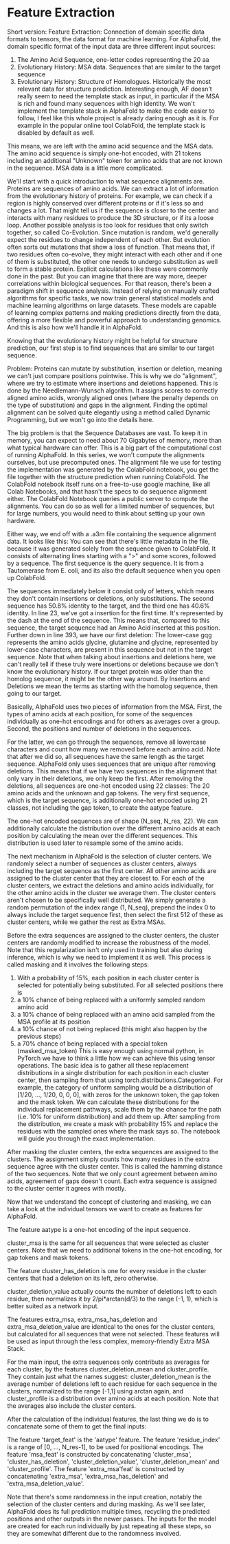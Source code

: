 # Feature Extraction

Short version:
Feature Extraction: Connection of domain specific data formats to tensors, the data format for machine learning. For AlphaFold, the domain specific format of the input data are three different input sources:
1) The Amino Acid Sequence, one-letter codes representing the 20 aa
2) Evolutionary History: MSA data. Sequences that are similar to the target sequence
3) Evolutionary History: Structure of Homologues. Historically the most relevant data for structure prediction. Interesting enough, AF doesn't really seem to need the template stack as input, in particular if the MSA is rich and found many sequences with high identity. We won't implement the template stack in AlphaFold to make the code easier to follow, I feel like this whole project is already daring enough as it is. For example in the popular online tool ColabFold, the template stack is disabled by default as well.

This means, we are left with the amino acid sequence and the MSA data. The amino acid sequence is simply one-hot encoded, with 21 tokens including an additional "Unknown" token for amino acids that are not known in the sequence. MSA data is a little more complicated.

We'll start with a quick introduction to what sequence alignments are. Proteins are sequences of amino acids. We can extract a lot of information from the evolutionary history of proteins. For example, we can check if a region is highly conserved over different proteins or if it's less so and changes a lot. That might tell us if the sequence is closer to the center and interacts with many residues to produce the 3D structure, or if its a loose loop. Another possible analysis is too look for residues that only switch together, so called Co-Evolution. Since mutation is random, we'd generally expect the residues to change independent of each other. But evolution often sorts out mutations that show a loss of function. That means that, if two residues often co-evolve, they might interact with each other and if one of them is substituted, the other one needs to undergo substitution as well to form a stable protein.
Explicit calculations like these were commonly done in the past. But you can imagine that there are way more, deeper correlations within biological sequences. For that reason, there's been a paradigm shift in sequence analysis. Instead of relying on manually crafted algorithms for specific tasks, we now train general statistical models and machine learning algorithms on large datasets. These models are capable of learning complex patterns and making predictions directly from the data, offering a more flexible and powerful approach to understanding genomics. And this is also how we'll handle it in AlphaFold. 

Knowing that the evolutionary history might be helpful for structure prediction, our first step is to find sequences that are similar to our target sequence.

Problem: Proteins can mutate by substitution, insertion or deletion, meaning we can't just compare positions pointwise. This is why we do "alignment", where we try to estimate where insertions and deletions happened. This is done by the Needlemann-Wunsch algorithm. It assigns scores to correctly aligned amino acids, wrongly aligned ones (where the penalty depends on the type of substitution) and gaps in the alignment. Finding the optimal alignment can be solved quite elegantly using a method called Dynamic Programming, but we won't go into the details here. 

The big problem is that the Sequence Databases are vast. To keep it in memory, you can expect to need about 70 Gigabytes of memory, more than what typical hardware can offer. This is a big part of the computational cost of running AlphaFold. In this series, we won't compute the alignments ourselves, but use precomputed ones. The alignment file we use for testing the implementation was generated by the ColabFold notebook, you get the file together with the structure prediction when running ColabFold. The ColabFold notebook itself runs on a free-to-use google machine, like all Colab Notebooks, and that hasn't the specs to do sequence alignment either. The ColabFold Notebook queries a public server to compute the alignments. You can do so as well for a limited number of sequences, but for large numbers, you would need to think about setting up your own hardware.

Either way, we end off with a .a3m file containing the sequence alignment data. It looks like this: 
You can see that there's little metadata in the file, because it was generated solely from the sequence given to ColabFold. It consists of alternating lines starting with a ">" and some scores, followed by a sequence. The first sequence is the query sequence. It is from a Tautomerase from E. coli, and its also the default sequence when you open up ColabFold.

The sequences immediately below it consist only of letters, which means they don't contain insertions or deletions, only substitutions. The second sequence has 50.8% identity to the target, and the third one has 40.6% identity. 
In line 23, we've got a insertion for the first time. It's represented by the dash at the end of the sequence. This means that, compared to this sequence, the target sequence had an Amino Acid inserted at this position.
Further down in line 393, we have our first deletion: The lower-case gqg represents the amino acids glycine, glutamine and glycine, represented by lower-case characters, are present in this sequence but not in the target sequence. 
Note that when talking about insertions and deletions here, we can't really tell if these truly were insertions or deletions because we don't know the evolutionary history. If our target protein was older than the homolog sequence, it might be the other way around. By Insertions and Deletions we mean the terms as starting with the homolog sequence, then going to our target.

Basically, AlphaFold uses two pieces of information from the MSA. First, the types of amino acids at each position, for some of the sequences individually as one-hot encodings and for others as averages over a group. Second, the positions and number of deletions in the sequences.

For the latter, we can go through the sequences, remove all lowercase characters and count how many we removed before each amino acid. Note that after we did so, all sequences have the same length as the target sequence. AlphaFold only uses sequences that are unique after removing deletions. This means that if we have two sequences in the alignment that only vary in their deletions, we only keep the first. After removing the deletions, all sequences are one-hot encoded using 22 classes: The 20 amino acids and the unknown and gap tokens. The very first sequence, which is the target sequence, is additionally one-hot encoded using 21 classes, not including the gap token, to create the aatype feature.

The one-hot encoded sequences are of shape (N_seq, N_res, 22). We can additionally calculate the distribution over the different amino acids at each position by calculating the mean over the different sequences. This distribution is used later to resample some of the amino acids.

The next mechanism in AlphaFold is the selection of cluster centers. We randomly select a number of sequences as cluster centers, always including the target sequence as the first center. All other amino acids are assigned to the cluster center that they are closest to. For each of the cluster centers, we extract the deletions and amino acids individually, for the other amino acids in the cluster we average them. The cluster centers aren't chosen to be specifically well distributed. We simply generate a random permutation of the index range (1, N_seq), prepend the index 0 to always include the target sequence first, then select the first 512 of these as cluster centers, while we gather the rest as Extra MSAs.

Before the extra sequences are assigned to the cluster centers, the cluster centers are randomly modified to increase the robustness of the model. Note that this regularization isn't only used in training but also during inference, which is why we need to implement it as well. This process is called masking and it involves the following steps:
1) With a probability of 15%, each position in each cluster center is selected for potentially being substituted. For all selected positions there is
2) a 10% chance of being replaced with a uniformly sampled random amino acid
3) a 10% chance of being replaced with an amino acid sampled from the MSA profile at its position
4) a 10% chance of not being replaced (this might also happen by the previous steps)        
5) a 70% chance of being replaced with a special token (masked_msa_token)
This is easy enough using normal python, in PyTorch we have to think a little how we can achieve this using tensor operations. The basic idea is to gather all these replacement distributions in a single distribution for each position in each cluster center, then sampling from that using torch.distributions.Categorical. 
For example, the category of uniform sampling would be a distribution of [1/20, ..., 1/20, 0, 0, 0], with zeros for the unknown token, the gap token and the mask token. We can calculate these distributions for the individual replacement pathways, scale them by the chance for the path (i.e. 10% for uniform distribution) and add them up. After sampling from the distribution, we create a mask with probability 15% and replace the residues with the sampled ones where the mask says so. The notebook will guide you through the exact implementation.

After masking the cluster centers, the extra sequences are assigned to the clusters. The assignment simply counts how many residues in the extra sequence agree with the cluster center. This is called the hamming distance of the two sequences. Note that we only count agreement between amino acids, agreement of gaps doesn't count. Each extra sequence is assigned to the cluster center it agrees with mostly.

Now that we understand the concept of clustering and masking, we can take a look at the individual tensors we want to create as features for AlphaFold.

The feature aatype is a one-hot encoding of the input sequence.

cluster_msa is the same for all sequences that were selected as cluster centers. Note that we need to additional tokens in the one-hot encoding, for gap tokens and mask tokens.

The feature cluster_has_deletion is one for every residue in the cluster centers that had a deletion on its left, zero otherwise.

cluster_deletion_value actually counts the number of deletions left to each residue, then normalizes it by 2/pi*arctan(d/3) to the range (-1, 1), which is better suited as a network input.

The features extra_msa, extra_msa_has_deletion and extra_msa_deletion_value are identical to the ones for the cluster centers, but calculated for all sequences that were not selected. These features will be used as input through the less complex, memory-friendly Extra MSA Stack.

For the main input, the extra sequences only contribute as averages for each cluster, by the features cluster_deletion_mean and cluster_profile. They contain just what the names suggest: cluster_deletion_mean is the average number of deletions left to each residue for each sequence in the clusters, normalized to the range [-1,1] using arctan again, and cluster_profile is a distribution over amino acids at each position. Note that the averages also include the cluster centers.

After the calculation of the individual features, the last thing we do is to concatenate some of them to get the final inputs:

The feature 'target_feat' is the 'aatype' feature.
The feature 'residue_index' is a range of [0, ..., N_res-1], to be used for positional encodings.
The feature 'msa_feat' is constructed by concatenating 'cluster_msa', 'cluster_has_deletion', 'cluster_deletion_value', 'cluster_deletion_mean' and 'cluster_profile'.
The feature 'extra_msa'feat' is constructed by concatenating 'extra_msa', 'extra_msa_has_deletion' and 'extra_msa_deletion_value'.

Note that there's some randomness in the input creation, notably the selection of the cluster centers and during masking. As we'll see later, AlphaFold does its full prediction multiple times, recycling the predicted positions and other outputs in the newer passes. The inputs for the model are created for each run individually by just repeating all these steps, so they are somewhat different due to the randomness involved.

